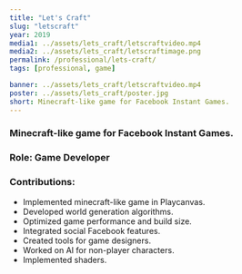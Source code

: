 ```yaml
---
title: "Let's Craft"
slug: "letscraft"
year: 2019
media1: ../assets/lets_craft/letscraftvideo.mp4
media2: ../assets/lets_craft/letscraftimage.png
permalink: /professional/lets-craft/
tags: [professional, game]

banner: ../assets/lets_craft/letscraftvideo.mp4
poster: ../assets/lets_craft/poster.jpg
short: Minecraft-like game for Facebook Instant Games.
---
```


### Minecraft-like game for Facebook Instant Games.

### Role: **Game Developer**

### Contributions:
* Implemented minecraft-like game in Playcanvas.
* Developed world generation algorithms.
* Optimized game performance and build size.
* Integrated social Facebook features.
* Created tools for game designers.
* Worked on AI for non-player characters.
* Implemented shaders.